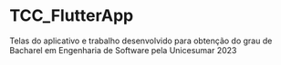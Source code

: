 # TCC_FlutterApp
Telas do aplicativo e trabalho desenvolvido para obtenção do grau de Bacharel em Engenharia de Software pela Unicesumar 2023
